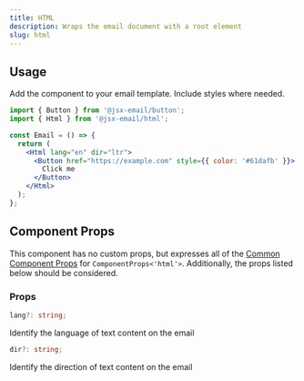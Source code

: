 ```yaml
---
title: HTML
description: Wraps the email document with a root element
slug: html
---
```


<!--@include: @/include/header.md-->

<!--@include: @/include/install.md-->

## Usage

Add the component to your email template. Include styles where needed.

```jsx
import { Button } from '@jsx-email/button';
import { Html } from '@jsx-email/html';

const Email = () => {
  return (
    <Html lang="en" dir="ltr">
      <Button href="https://example.com" style={{ color: '#61dafb' }}>
        Click me
      </Button>
    </Html>
  );
};
```

## Component Props

This component has no custom props, but expresses all of the [Common Component Props](https://react.dev/reference/react-dom/components/common) for `ComponentProps<'html'>`. Additionally, the props listed below should be considered.

### Props

```ts
lang?: string;
```

Identify the language of text content on the email

```ts
dir?: string;
```

Identify the direction of text content on the email
